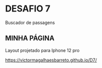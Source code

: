 # DESAFIO 7

Buscador de passagens

## MINHA PÁGINA

Layout projetado para Iphone 12 pro

https://victormagalhaesbarreto.github.io/D7/
